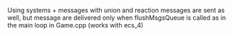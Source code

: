 Using systems + messages with union and reaction messages are sent as well, but message are delivered only when flushMsgsQueue is called as in the main loop in Game.cpp (works with ecs_4)  


